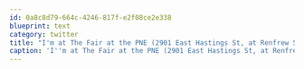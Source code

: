 ```yaml
---
id: 0a8c8d79-664c-4246-817f-e2f08ce2e338
blueprint: text
category: twitter
title: "I'm at The Fair at the PNE (2901 East Hastings St, at Renfrew St, Vancouver) w/ 11 others 4sq.com/oM5yfN"
caption: 'I''m at The Fair at the PNE (2901 East Hastings St, at Renfrew St, Vancouver) w/ 11 others <a href="http://4sq.com/oM5yfN" title="http://4sq.com/oM5yfN" class="link link_untco">4sq.com/oM5yfN</a>'
---
```

